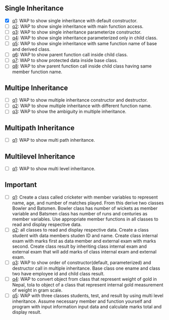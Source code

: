 ## Single Inheritance
- [x] [q1](./Single%20Inheritance/q1.cpp): WAP to show single inheritance with default constructor.
- [ ] [q2](./Single%20Inheritance/q2.cpp): WAP to show single inheritance with main function access.
- [ ] [q3](./Single%20Inheritance/q3.cpp): WAP to show single inheritance parameterize constructor.
- [ ] [q4](./Single%20Inheritance/q4.cpp): WAP to show single inheritance parameterized only in child class.
- [ ] [q5](./Single%20Inheritance/q5.cpp): WAP to show single inheritance with same function name of base and derived class.
- [ ] [q6](./Single%20Inheritance/q6.cpp): WAP to show parent function call inside child class.
- [ ] [q7](./Single%20Inheritance/q7.cpp): WAP to show protected data inside base class.
- [ ] [q8](./Single%20Inheritance/q8.cpp): WAP to shw parent function call inside child class having same member function name.

## Multipe Inheritance
- [ ] [q1](./Multiple%20Inheritance/q1.cpp): WAP to show multiple inheritance constructor and destructor.
- [ ] [q2](./Multiple%20Inheritance/q2.cpp): WAP to show multiple inheritance with different function name.
- [ ] [q3](./Multiple%20Inheritance/q3.cpp): WAP to show the ambiguity in multiple inheritance.

## Multipath Inheritance
- [ ] [q1](./Multipath%20Inheritance/q1.cpp): WAP to show multi path inheritance.

## Multilevel Inheritance
- [ ] [q1](./Multilevel%20Inheritance/q1.cpp): WAP to show multi level inheritance.

## Important
- [ ] [q1](./Important/q1.cpp): Create a class called cricketer with member variables to represent name, age, and number of matches played. From this derive two classes Bowler and Batsmen. Bowler class has number of wickets as member variable and Batsmen class has number of runs and centuries as member variables. Use appropriate member functions in all classes to read and display respective data.
- [ ] [q2](./Important/q2.cpp): all classes to read and display respective data.
Create a class student with data members studen ID and name. Create class internal exam with marks first as data member and external exam with marks second. Create class result by inheriting class internal exam and external exam that will add marks of class internal exam and external exam.
- [ ] [q3](./Important/q3.cpp): WAP to show order of constructor(default, parameterized) and destructor call in multiple inheritance. Base class one ename and class two have employee id and child class result.
- [ ] [q4](./Important/q4.cpp): WAP to convert object from class that represent weight of gold in Nepal, tola to object of a class that represent internal gold measurement of weight in gram scale.
- [ ] [q5](./Important/q5.cpp): WAP with three classes students, test, and result by using multi level inheritance. Assume necessary member and function yourself and program with input information input data and calculate marks total and display result.